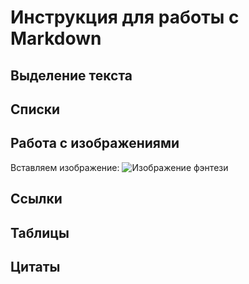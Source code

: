 # Инструкция для работы с Markdown

## Выделение текста

## Списки

## Работа с изображениями

Вставляем изображение:
![Изображение фэнтези](fantasy.jpg)

## Ссылки

## Таблицы

## Цитаты
